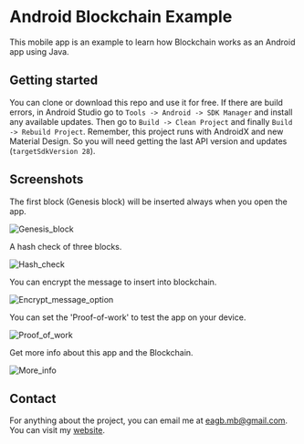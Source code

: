 # Android Blockchain Example
This mobile app is an example to learn how Blockchain works as an Android app using Java.


Getting started
---------------
You can clone or download this repo and use it for free. If there are build errors, in Android Studio go to `Tools -> Android -> SDK Manager` and install any available updates. Then go to `Build -> Clean Project` and finally `Build -> Rebuild Project`.
Remember, this project runs with AndroidX and new Material Design. So you will need getting the last API version and updates (`targetSdkVersion 28`).


Screenshots
-----------
The first block (Genesis block) will be inserted always when you open the app.

![Genesis_block](screenshots/genesis_block.png "Genesis block")


A hash check of three blocks.

![Hash_check](screenshots/hash_check.png "Hash check")


You can encrypt the message to insert into blockchain.

![Encrypt_message_option](screenshots/encrypt_message_option.png "Encrypt message")


You can set the 'Proof-of-work' to test the app on your device.

![Proof_of_work](screenshots/proof_of_work.png "Proof-of-Work")


Get more info about this app and the Blockchain.

![More_info](screenshots/more_info.png "More info")


Contact
----------
For anything about the project, you can email me at eagb.mb@gmail.com.
You can visit my [website](https://eagb-corp.web.app).
